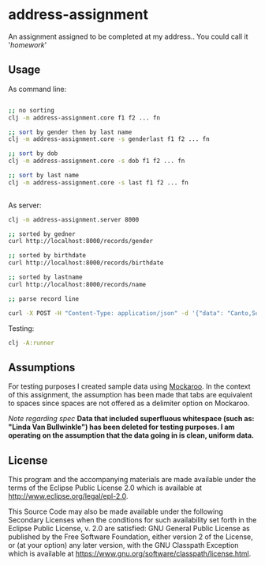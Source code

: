 # address-assignment

An assignment assigned to be completed at my address.. You could call it '*homework*'

## Usage

As command line:
```bash 

;; no sorting
clj -m address-assignment.core f1 f2 ... fn

;; sort by gender then by last name
clj -m address-assignment.core -s genderlast f1 f2 ... fn

;; sort by dob
clj -m address-assignment.core -s dob f1 f2 ... fn

;; sort by last name
clj -m address-assignment.core -s last f1 f2 ... fn
 
```

As server:

```bash 
clj -m address-assignment.server 8000

;; sorted by gedner
curl http://localhost:8000/records/gender

;; sorted by birthdate
curl http://localhost:8000/records/birthdate

;; sorted by lastname
curl http://localhost:8000/records/name

;; parse record line

curl -X POST -H "Content-Type: application/json" -d '{"data": "Canto,Susann,Female,Teal,5/8/2019"}'
```

Testing:
```bash 
clj -A:runner
```

## Assumptions
For testing purposes I created sample data using [Mockaroo](https://mockaroo.com/).
In the context of this assignment, the assumption has been made that tabs are equivalent
to spaces since spaces are not offered as a delimiter option on Mockaroo.

*Note regarding spec* **Data that included superfluous whitespace (such as: "Linda Van Bullwinkle") has been deleted
for testing purposes. I am operating on the assumption that the data going in is clean, uniform data.**   

## License


This program and the accompanying materials are made available under the
terms of the Eclipse Public License 2.0 which is available at
http://www.eclipse.org/legal/epl-2.0.

This Source Code may also be made available under the following Secondary
Licenses when the conditions for such availability set forth in the Eclipse
Public License, v. 2.0 are satisfied: GNU General Public License as published by
the Free Software Foundation, either version 2 of the License, or (at your
option) any later version, with the GNU Classpath Exception which is available
at https://www.gnu.org/software/classpath/license.html.
